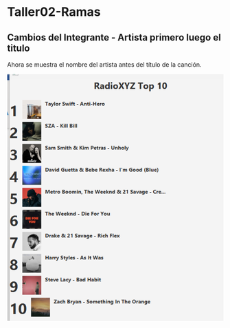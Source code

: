 # Taller02-Ramas
## Cambios del Integrante - Artista primero luego el titulo 

Ahora se muestra el nombre del artista antes del título de la canción.

![alt text](<Nombre artista luego titulo.png>)
